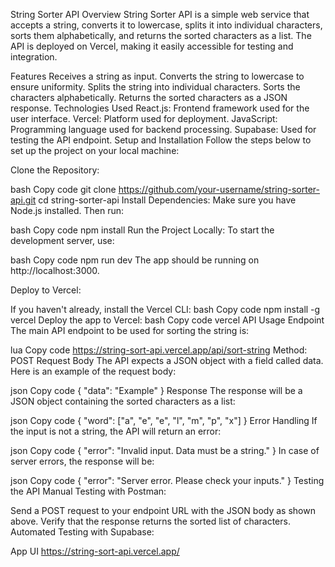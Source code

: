String Sorter API
Overview
String Sorter API is a simple web service that accepts a string, converts it to lowercase, splits it into individual characters, sorts them alphabetically, and returns the sorted characters as a list. The API is deployed on Vercel, making it easily accessible for testing and integration.

Features
Receives a string as input.
Converts the string to lowercase to ensure uniformity.
Splits the string into individual characters.
Sorts the characters alphabetically.
Returns the sorted characters as a JSON response.
Technologies Used
React.js: Frontend framework used for the user interface.
Vercel: Platform used for deployment.
JavaScript: Programming language used for backend processing.
Supabase: Used for testing the API endpoint.
Setup and Installation
Follow the steps below to set up the project on your local machine:

Clone the Repository:

bash
Copy code
git clone https://github.com/your-username/string-sorter-api.git
cd string-sorter-api
Install Dependencies: Make sure you have Node.js installed. Then run:

bash
Copy code
npm install
Run the Project Locally: To start the development server, use:

bash
Copy code
npm run dev
The app should be running on http://localhost:3000.

Deploy to Vercel:

If you haven't already, install the Vercel CLI:
bash
Copy code
npm install -g vercel
Deploy the app to Vercel:
bash
Copy code
vercel
API Usage
Endpoint
The main API endpoint to be used for sorting the string is:

lua
Copy code
https://string-sort-api.vercel.app/api/sort-string
Method: POST
Request Body
The API expects a JSON object with a field called data. Here is an example of the request body:

json
Copy code
{
  "data": "Example"
}
Response
The response will be a JSON object containing the sorted characters as a list:

json
Copy code
{
  "word": ["a", "e", "e", "l", "m", "p", "x"]
}
Error Handling
If the input is not a string, the API will return an error:

json
Copy code
{
  "error": "Invalid input. Data must be a string."
}
In case of server errors, the response will be:

json
Copy code
{
  "error": "Server error. Please check your inputs."
}
Testing the API
Manual Testing with Postman:

Send a POST request to your endpoint URL with the JSON body as shown above.
Verify that the response returns the sorted list of characters.
Automated Testing with Supabase:

App UI
https://string-sort-api.vercel.app/
